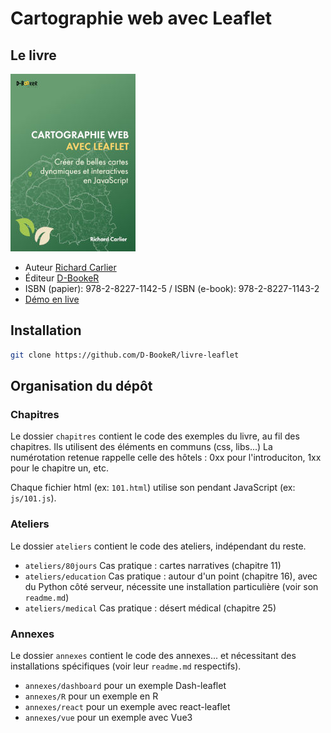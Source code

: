 # Cartographie web avec Leaflet

## Le livre

![Couverture du livre Cartographie web avec Leaflet](leaflet-couverture-vignette.jpg)

-   Auteur [Richard Carlier](https://www.linkedin.com/in/rcarlier)
-   Éditeur [D-BookeR](https://www.d-booker.fr)
-   ISBN (papier): 978-2-8227-1142-5 / ISBN (e-book): 978-2-8227-1143-2
-   [Démo en live](https://livre-leaflet.d-booker.info/)

## Installation

```sh
git clone https://github.com/D-BookeR/livre-leaflet
```

## Organisation du dépôt

### Chapitres

Le dossier `chapitres` contient le code des exemples du livre, au fil des chapitres. Ils utilisent des éléments en communs (css, libs...) La numérotation retenue rappelle celle des hôtels : 0xx pour l'introduciton, 1xx pour le chapitre un, etc.

Chaque fichier html (ex: `101.html`) utilise son pendant JavaScript (ex: `js/101.js`).


### Ateliers

Le dossier `ateliers` contient le code des ateliers, indépendant du reste.

-   `ateliers/80jours` Cas pratique : cartes narratives (chapitre 11)
-   `ateliers/education` Cas pratique : autour d'un point (chapitre 16), avec du Python côté serveur, nécessite une installation particulière (voir son `readme.md`)
-   `ateliers/medical` Cas pratique : désert médical (chapitre 25)

### Annexes

Le dossier `annexes` contient le code des annexes... et nécessitant des installations spécifiques (voir leur `readme.md` respectifs).

-   `annexes/dashboard` pour un exemple Dash-leaflet
-   `annexes/R` pour un exemple en R
-   `annexes/react` pour un exemple avec react-leaflet
-   `annexes/vue` pour un exemple avec Vue3
